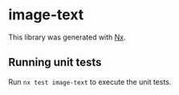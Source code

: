 # image-text

This library was generated with [Nx](https://nx.dev).

## Running unit tests

Run `nx test image-text` to execute the unit tests.
